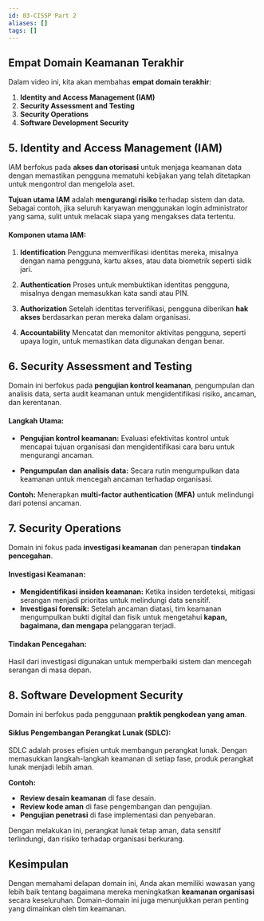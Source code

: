 ```yaml
---
id: 03-CISSP Part 2
aliases: []
tags: []
---
```


## Empat Domain Keamanan Terakhir

Dalam video ini, kita akan membahas **empat domain terakhir**:

1. **Identity and Access Management (IAM)**
2. **Security Assessment and Testing**
3. **Security Operations**
4. **Software Development Security**

## 5. Identity and Access Management (IAM)

IAM berfokus pada **akses dan otorisasi** untuk menjaga keamanan data dengan memastikan pengguna mematuhi kebijakan yang telah ditetapkan untuk mengontrol dan mengelola aset.

**Tujuan utama IAM** adalah **mengurangi risiko** terhadap sistem dan data. Sebagai contoh, jika seluruh karyawan menggunakan login administrator yang sama, sulit untuk melacak siapa yang mengakses data tertentu.

#### **Komponen utama IAM:**

1. **Identification**
   Pengguna memverifikasi identitas mereka, misalnya dengan nama pengguna, kartu akses, atau data biometrik seperti sidik jari.

2. **Authentication**
   Proses untuk membuktikan identitas pengguna, misalnya dengan memasukkan kata sandi atau PIN.

3. **Authorization**
   Setelah identitas terverifikasi, pengguna diberikan **hak akses** berdasarkan peran mereka dalam organisasi.

4. **Accountability**
   Mencatat dan memonitor aktivitas pengguna, seperti upaya login, untuk memastikan data digunakan dengan benar.


## 6. Security Assessment and Testing

Domain ini berfokus pada **pengujian kontrol keamanan**, pengumpulan dan analisis data, serta audit keamanan untuk mengidentifikasi risiko, ancaman, dan kerentanan.

#### **Langkah Utama:**

- **Pengujian kontrol keamanan:**
  Evaluasi efektivitas kontrol untuk mencapai tujuan organisasi dan mengidentifikasi cara baru untuk mengurangi ancaman.

- **Pengumpulan dan analisis data:**
  Secara rutin mengumpulkan data keamanan untuk mencegah ancaman terhadap organisasi.

**Contoh:**
Menerapkan **multi-factor authentication (MFA)** untuk melindungi dari potensi ancaman.


## 7. Security Operations

Domain ini fokus pada **investigasi keamanan** dan penerapan **tindakan pencegahan**.

#### **Investigasi Keamanan:**

- **Mengidentifikasi insiden keamanan:**
  Ketika insiden terdeteksi, mitigasi serangan menjadi prioritas untuk melindungi data sensitif.
- **Investigasi forensik:**
  Setelah ancaman diatasi, tim keamanan mengumpulkan bukti digital dan fisik untuk mengetahui **kapan, bagaimana, dan mengapa** pelanggaran terjadi.

#### **Tindakan Pencegahan:**

Hasil dari investigasi digunakan untuk memperbaiki sistem dan mencegah serangan di masa depan.


## 8. Software Development Security

Domain ini berfokus pada penggunaan **praktik pengkodean yang aman**.

#### **Siklus Pengembangan Perangkat Lunak (SDLC):**

SDLC adalah proses efisien untuk membangun perangkat lunak. Dengan memasukkan langkah-langkah keamanan di setiap fase, produk perangkat lunak menjadi lebih aman.

**Contoh:**

- **Review desain keamanan** di fase desain.
- **Review kode aman** di fase pengembangan dan pengujian.
- **Pengujian penetrasi** di fase implementasi dan penyebaran.

Dengan melakukan ini, perangkat lunak tetap aman, data sensitif terlindungi, dan risiko terhadap organisasi berkurang.


## Kesimpulan

Dengan memahami delapan domain ini, Anda akan memiliki wawasan yang lebih baik tentang bagaimana mereka meningkatkan **keamanan organisasi** secara keseluruhan. Domain-domain ini juga menunjukkan peran penting yang dimainkan oleh tim keamanan.
